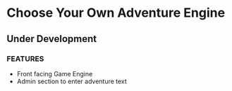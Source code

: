 # Choose Your Own Adventure Engine

## Under Development

### FEATURES
- Front facing Game Engine
- Admin section to enter adventure text


